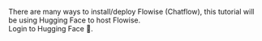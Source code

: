 There are many ways to install/deploy Flowise (Chatflow), this tutorial will be using Hugging Face to host Flowise.  
Login to Hugging Face 🤗.

